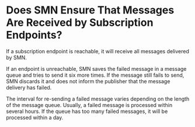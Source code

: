 # Does SMN Ensure That Messages Are Received by Subscription Endpoints?<a name="smn_faq_0014"></a>

If a subscription endpoint is reachable, it will receive all messages delivered by SMN.

If an endpoint is unreachable, SMN saves the failed message in a message queue and tries to send it six more times. If the message still fails to send, SMN discards it and does not inform the publisher that the message delivery has failed.

The interval for re-sending a failed message varies depending on the length of the message queue. Usually, a failed message is processed within several hours. If the queue has too many failed messages, it will be processed within a day.

